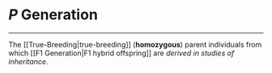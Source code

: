 # $P$ Generation
---
The [[True-Breeding|true-breeding]] (**homozygous**) parent individuals from which [[F1 Generation|F1 hybrid offspring]] are *derived in studies of inheritance*.